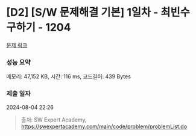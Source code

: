 # [D2] [S/W 문제해결 기본] 1일차 - 최빈수 구하기 - 1204 

[문제 링크](https://swexpertacademy.com/main/code/problem/problemDetail.do?contestProbId=AV13zo1KAAACFAYh) 

### 성능 요약

메모리: 47,152 KB, 시간: 116 ms, 코드길이: 439 Bytes

### 제출 일자

2024-08-04 22:26



> 출처: SW Expert Academy, https://swexpertacademy.com/main/code/problem/problemList.do